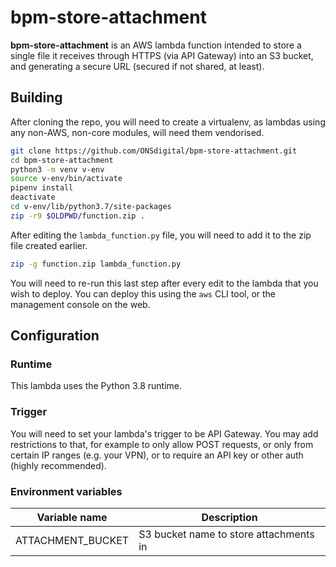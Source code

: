# bpm-store-attachment

**bpm-store-attachment** is an AWS lambda function intended to store a single file it receives through HTTPS (via API Gateway) into an S3 bucket, and generating a secure URL (secured if not shared, at least).

## Building

After cloning the repo, you will need to create a virtualenv, as lambdas using any non-AWS, non-core modules, will need them vendorised.

```sh
git clone https://github.com/ONSdigital/bpm-store-attachment.git
cd bpm-store-attachment
python3 -m venv v-env
source v-env/bin/activate
pipenv install
deactivate
cd v-env/lib/python3.7/site-packages
zip -r9 $OLDPWD/function.zip .
```

After editing the `lambda_function.py` file, you will need to add it to the zip file created earlier.

```sh
zip -g function.zip lambda_function.py
```

You will need to re-run this last step after every edit to the lambda that you wish to deploy. You can deploy this using the `aws` CLI tool, or the management console on the web.

## Configuration

### Runtime

This lambda uses the Python 3.8 runtime.

### Trigger

You will need to set your lambda's trigger to be API Gateway. You may add restrictions to that, for example to only allow POST requests, or only from certain IP ranges (e.g. your VPN), or to require an API key or other auth (highly recommended).

### Environment variables

| Variable name     | Description |
| ------------------|-------------|
| ATTACHMENT_BUCKET | S3 bucket name to store attachments in |
